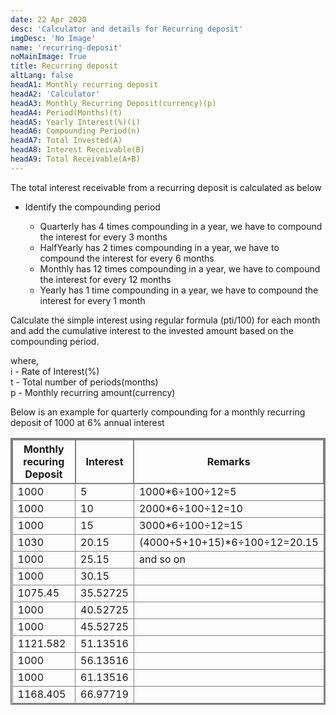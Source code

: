 ```yaml
---
date: 22 Apr 2020
desc: 'Calculator and details for Recurring deposit'
imgDesc: 'No Image'
name: 'recurring-deposit'
noMainImage: True
title: Recurring deposit
altLang: false
headA1: Monthly recurring deposit
headA2: 'Calculator'
headA3: Monthly Recurring Deposit(currency)(p)
headA4: Period(Months)(t)
headA5: Yearly Interest(%)(i)
headA6: Compounding Period(n)
headA7: Total Invested(A)
headA8: Interest Receivable(B)
headA9: Total Receivable(A+B)
---
```

The total interest receivable from a recurring deposit is calculated as below

- Identify the compounding period

    - Quarterly has 4 times compounding in a year, 
        we have to compound the interest for every 3 months  
    - HalfYearly has 2 times compounding in a year, 
        we have to compound the interest for every 6 months  
    - Monthly has 12 times compounding in a year, 
        we have to compound the interest for every 12 months   
    - Yearly has 1 time compounding in a year, 
        we have to compound the interest for every 1 month

Calculate the simple interest using regular formula (pti/100) for each month and add the cumulative interest to the invested amount based on the compounding period. 

where,  
i - Rate of Interest(%)  
t - Total number of periods(months)  
p - Monthly recurring amount(currency) 

Below is an example for quarterly compounding for a monthly recurring deposit of 1000 at 6% annual interest

| Monthly recuring Deposit | Interest | Remarks |
|---------------------------|----------|---------|
| 1000                      | 5        | 1000*6&#247;100&#247;12=5        |
| 1000                      | 10       | 2000*6&#247;100&#247;12=10        |
| 1000                      | 15       | 3000*6&#247;100&#247;12=15        |
| 1030                      | 20.15    | (4000+5+10+15)*6&#247;100&#247;12=20.15        |
| 1000                      | 25.15    | and so on        |
| 1000                      | 30.15    |         |
| 1075.45                   | 35.52725 |         |
| 1000                      | 40.52725 |         |
| 1000                      | 45.52725 |         |
| 1121.582                  | 51.13516 |         |
| 1000                      | 56.13516 |         |
| 1000                      | 61.13516 |         |
| 1168.405                  | 66.97719 |         |


<style>   
table{
    border-collapse: collapse;
    border-spacing: 0;
    border:2px solid gray;
}

th{
    border:2px solid gray;
}

td{
    border:1px solid gray;
}
</style>